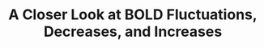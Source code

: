 ---
title: "A Closer Look at BOLD Fluctuations, Decreases, and Increases"
project_id: 
conf_date: 2005-03-06
conference_id: ""
presenters:
   - peter_bandettini
summary: "<p>University of Maastricht, The Netherlands</p>"
file: /assets/presentations/T168.ppt
filename: T168.ppt
layout: presentation
---